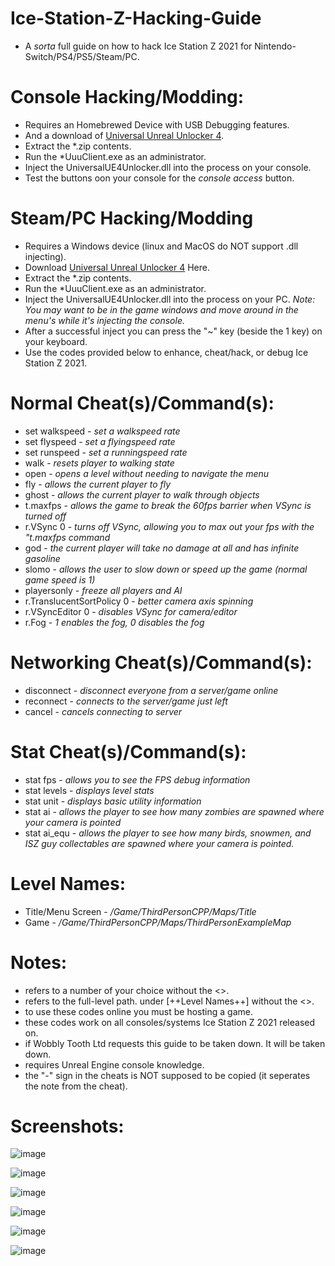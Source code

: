# Ice-Station-Z-Hacking-Guide
- A *sorta* full guide on how to hack Ice Station Z 2021 for Nintendo-Switch/PS4/PS5/Steam/PC.

# Console Hacking/Modding:
- Requires an Homebrewed Device with USB Debugging features.
- And a download of [Universal Unreal Unlocker 4](https://framedsc.com/GeneralGuides/universal_ue4_consoleunlocker.htm).
- Extract the *.zip contents.
- Run the *UuuClient.exe as an administrator.
- Inject the UniversalUE4Unlocker.dll into the process on your console.
- Test the buttons oon your console for the *console access* button.

# Steam/PC Hacking/Modding
- Requires a Windows device (linux and MacOS do NOT support .dll injecting).
- Download [Universal Unreal Unlocker 4](https://framedsc.com/GeneralGuides/universal_ue4_consoleunlocker.htm) Here.
- Extract the *.zip contents.
- Run the *UuuClient.exe as an administrator.
- Inject the UniversalUE4Unlocker.dll into the process on your PC.
*Note: You may want to be in the game windows and move around in the menu's while it's injecting the console.*
- After a successful inject you can press the "~" key (beside the 1 key) on your keyboard.
- Use the codes provided below to enhance, cheat/hack, or debug Ice Station Z 2021.

# Normal Cheat(s)/Command(s):
- set walkspeed <number> - *set a walkspeed rate*
- set flyspeed <number> - *set a flyingspeed rate*
- set runspeed <number> - *set a runningspeed rate*
- walk - *resets player to walking state*
- open <level name> - *opens a level without needing to navigate the menu*
- fly - *allows the current player to fly*
- ghost - *allows the current player to walk through objects*
- t.maxfps <number> - *allows the game to break the 60fps barrier when VSync is turned off*
- r.VSync 0 - *turns off VSync, allowing you to max out your fps with the "t.maxfps <number> command*
- god - *the current player will take no damage at all and has infinite gasoline*
- slomo <number> - *allows the user to slow down or speed up the game (normal game speed is 1)*
- playersonly - *freeze all players and AI*
- r.TranslucentSortPolicy 0 - *better camera axis spinning*
- r.VSyncEditor 0 - *disables VSync for camera/editor*
- r.Fog <number> - *1 enables the fog, 0 disables the fog*

# Networking Cheat(s)/Command(s):
- disconnect - *disconnect everyone from a server/game online*
- reconnect - *connects to the server/game just left*
- cancel - *cancels connecting to server*

# Stat Cheat(s)/Command(s):
- stat fps <number> - *allows you to see the FPS debug information*
- stat levels - *displays level stats*
- stat unit - *displays basic utility information*
- stat ai - *allows the player to see how many zombies are spawned where your camera is pointed*
- stat ai_equ - *allows the player to see how many birds, snowmen, and ISZ guy collectables are spawned where your camera is pointed.*

# Level Names:
- Title/Menu Screen - */Game/ThirdPersonCPP/Maps/Title*
- Game - */Game/ThirdPersonCPP/Maps/ThirdPersonExampleMap*

# Notes:
- <number> refers to a number of your choice without the <>.
- <level name> refers to the full-level path. under [++Level Names++] without the <>.
- to use these codes online you must be hosting a game.
- these codes work on all consoles/systems Ice Station Z 2021 released on.
- if Wobbly Tooth Ltd requests this guide to be taken down. It will be taken down.
- requires Unreal Engine console knowledge.
- the "-" sign in the cheats is NOT supposed to be copied (it seperates the note from the cheat).

# Screenshots:

![image](https://user-images.githubusercontent.com/78656905/176266933-960127d1-5133-4a9f-82ff-2260f7d66df7.png)

![image](https://user-images.githubusercontent.com/78656905/176266989-392b3117-e26e-458e-af8b-17d3b285e999.png)

![image](https://user-images.githubusercontent.com/78656905/176267023-9069a288-9cca-4a68-ba6e-f068c6dc0fca.png)

![image](https://user-images.githubusercontent.com/78656905/176267057-5ff832cb-2ded-4007-956f-18d6263f56d2.png)

![image](https://user-images.githubusercontent.com/78656905/176267106-7ea6e13f-1eee-4743-8776-2a629160c995.png)

![image](https://user-images.githubusercontent.com/78656905/176267129-954b394c-11a6-4b7f-a844-c376106d40a4.png)
